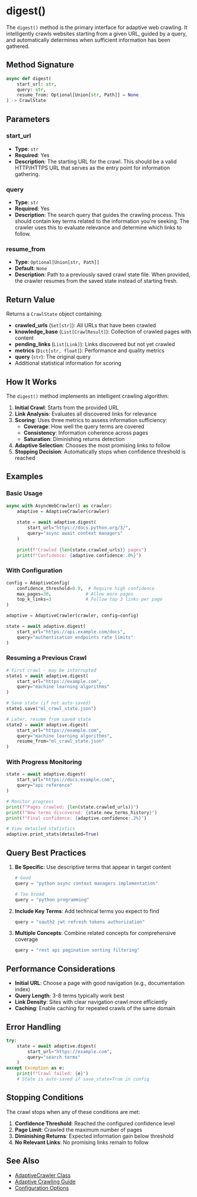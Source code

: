 # digest()

The `digest()` method is the primary interface for adaptive web crawling. It intelligently crawls websites starting from a given URL, guided by a query, and automatically determines when sufficient information has been gathered.

## Method Signature

```python
async def digest(
    start_url: str,
    query: str,
    resume_from: Optional[Union[str, Path]] = None
) -> CrawlState
```

## Parameters

### start_url
- **Type**: `str`
- **Required**: Yes
- **Description**: The starting URL for the crawl. This should be a valid HTTP/HTTPS URL that serves as the entry point for information gathering.

### query
- **Type**: `str`  
- **Required**: Yes
- **Description**: The search query that guides the crawling process. This should contain key terms related to the information you're seeking. The crawler uses this to evaluate relevance and determine which links to follow.

### resume_from
- **Type**: `Optional[Union[str, Path]]`
- **Default**: `None`
- **Description**: Path to a previously saved crawl state file. When provided, the crawler resumes from the saved state instead of starting fresh.

## Return Value

Returns a `CrawlState` object containing:

- **crawled_urls** (`Set[str]`): All URLs that have been crawled
- **knowledge_base** (`List[CrawlResult]`): Collection of crawled pages with content
- **pending_links** (`List[Link]`): Links discovered but not yet crawled
- **metrics** (`Dict[str, float]`): Performance and quality metrics
- **query** (`str`): The original query
- Additional statistical information for scoring

## How It Works

The `digest()` method implements an intelligent crawling algorithm:

1. **Initial Crawl**: Starts from the provided URL
2. **Link Analysis**: Evaluates all discovered links for relevance
3. **Scoring**: Uses three metrics to assess information sufficiency:
   - **Coverage**: How well the query terms are covered
   - **Consistency**: Information coherence across pages
   - **Saturation**: Diminishing returns detection
4. **Adaptive Selection**: Chooses the most promising links to follow
5. **Stopping Decision**: Automatically stops when confidence threshold is reached

## Examples

### Basic Usage

```python
async with AsyncWebCrawler() as crawler:
    adaptive = AdaptiveCrawler(crawler)
    
    state = await adaptive.digest(
        start_url="https://docs.python.org/3/",
        query="async await context managers"
    )
    
    print(f"Crawled {len(state.crawled_urls)} pages")
    print(f"Confidence: {adaptive.confidence:.0%}")
```

### With Configuration

```python
config = AdaptiveConfig(
    confidence_threshold=0.9,  # Require high confidence
    max_pages=30,             # Allow more pages
    top_k_links=3             # Follow top 3 links per page
)

adaptive = AdaptiveCrawler(crawler, config=config)

state = await adaptive.digest(
    start_url="https://api.example.com/docs",
    query="authentication endpoints rate limits"
)
```

### Resuming a Previous Crawl

```python
# First crawl - may be interrupted
state1 = await adaptive.digest(
    start_url="https://example.com",
    query="machine learning algorithms"
)

# Save state (if not auto-saved)
state1.save("ml_crawl_state.json")

# Later, resume from saved state
state2 = await adaptive.digest(
    start_url="https://example.com",
    query="machine learning algorithms",
    resume_from="ml_crawl_state.json"
)
```

### With Progress Monitoring

```python
state = await adaptive.digest(
    start_url="https://docs.example.com",
    query="api reference"
)

# Monitor progress
print(f"Pages crawled: {len(state.crawled_urls)}")
print(f"New terms discovered: {state.new_terms_history}")
print(f"Final confidence: {adaptive.confidence:.2%}")

# View detailed statistics
adaptive.print_stats(detailed=True)
```

## Query Best Practices

1. **Be Specific**: Use descriptive terms that appear in target content

   ```python
   # Good
   query = "python async context managers implementation"
   
   # Too broad
   query = "python programming"
   ```

2. **Include Key Terms**: Add technical terms you expect to find

   ```python
   query = "oauth2 jwt refresh tokens authorization"
   ```

3. **Multiple Concepts**: Combine related concepts for comprehensive coverage

   ```python
   query = "rest api pagination sorting filtering"
   ```

## Performance Considerations

- **Initial URL**: Choose a page with good navigation (e.g., documentation index)
- **Query Length**: 3-8 terms typically work best
- **Link Density**: Sites with clear navigation crawl more efficiently
- **Caching**: Enable caching for repeated crawls of the same domain

## Error Handling

```python
try:
    state = await adaptive.digest(
        start_url="https://example.com",
        query="search terms"
    )
except Exception as e:
    print(f"Crawl failed: {e}")
    # State is auto-saved if save_state=True in config
```

## Stopping Conditions

The crawl stops when any of these conditions are met:

1. **Confidence Threshold**: Reached the configured confidence level
2. **Page Limit**: Crawled the maximum number of pages
3. **Diminishing Returns**: Expected information gain below threshold
4. **No Relevant Links**: No promising links remain to follow

## See Also

- [AdaptiveCrawler Class](adaptive-crawler.md)
- [Adaptive Crawling Guide](../core/adaptive-crawling.md)
- [Configuration Options](../core/adaptive-crawling.md#configuration-options)
